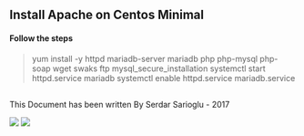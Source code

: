 ## Install Apache on Centos Minimal

#### Follow the steps
>yum install -y httpd mariadb-server mariadb php php-mysql php-soap wget swaks ftp
>mysql_secure_installation
>systemctl start httpd.service mariadb
>systemctl enable httpd.service mariadb.service


## 

This Document has been written By Serdar Sarioglu - 2017

<a href="https://mysystem.org" title="Mysystem.org"><img src="https://img.shields.io/website-up-down-green-red/http/shields.io.svg?label=Visit%20mysystem.org"></a>
<a href="https://www.paypal.me/ssarioglu" title="Support project"><img src="https://img.shields.io/badge/Donate%20me-paypal-brightgreen.svg"></a>
